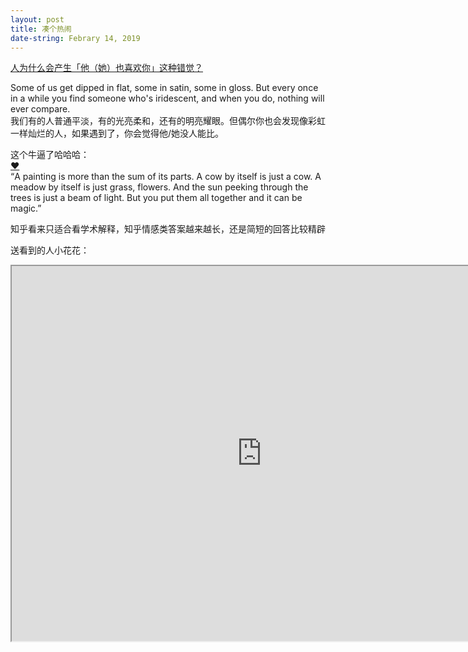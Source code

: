 ```yaml
---
layout: post
title: 凑个热闹
date-string: Febrary 14, 2019
---
```



<a href="https://www.zhihu.com/question/28391909">人为什么会产生「他（她）也喜欢你」这种错觉？</a><br>

Some of us get dipped in flat, some in satin, some in gloss. But every once in a while you find someone who's iridescent, and when you do, nothing will ever compare.<br>
我们有的人普通平淡，有的光亮柔和，还有的明亮耀眼。但偶尔你也会发现像彩虹一样灿烂的人，如果遇到了，你会觉得他/她没人能比。</br>


这个牛逼了哈哈哈：<br>
<a href="https://www.zhihu.com/question/283384051/answer/448778221">❤</a><br>
“A painting is more than the sum of its parts. A cow by itself
is just a cow. A meadow by itself is just grass, flowers. And the sun peeking
through the trees is just a beam of light. But you put them all together and it
can be magic.”<br>

知乎看来只适合看学术解释，知乎情感类答案越来越长，还是简短的回答比较精辟

送看到的人小花花：<br>

<iframe src="https://www.desmos.com/calculator/nt8keynzbx" height="600" width="800"></iframe><br>
